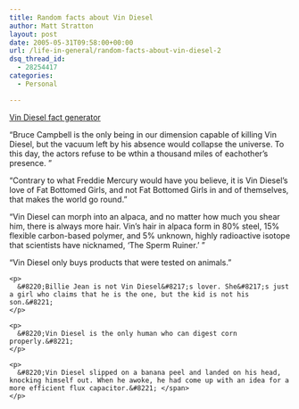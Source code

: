 ```yaml
---
title: Random facts about Vin Diesel
author: Matt Stratton
layout: post
date: 2005-05-31T09:58:00+00:00
url: /life-in-general/random-facts-about-vin-diesel-2
dsq_thread_id:
  - 28254417
categories:
  - Personal

---
```

[Vin Diesel fact generator][1]

 <span class="postbody">&#8220;Bruce Campbell is the only being in our dimension capable of killing Vin Diesel, but the vacuum left by his absence would collapse the universe. To this day, the actors refuse to be wthin a thousand miles of eachother&#8217;s presence. &#8221;</p> 

<p>
  </span><span class="postbody">&#8220;Contrary to what Freddie Mercury would have you believe, it is Vin Diesel&#8217;s love of Fat Bottomed Girls, and not Fat Bottomed Girls in and of themselves, that makes the world go round.&#8221; </span><span class="postbody"></p> 
  
  <p>
    &#8220;Vin Diesel can morph into an alpaca, and no matter how much you shear him, there is always more hair. Vin&#8217;s hair in alpaca form in 80% steel, 15% flexible carbon-based polymer, and 5% unknown, highly radioactive isotope that scientists have nicknamed, &#8216;The Sperm Ruiner.&#8217; &#8221;
  </p>
  
  <p>
    </span><span class="postbody"> &#8220;Vin Diesel only buys products that were tested on animals.&#8221;</p> 
    
    <p>
      &#8220;Billie Jean is not Vin Diesel&#8217;s lover. She&#8217;s just a girl who claims that he is the one, but the kid is not his son.&#8221;
    </p>
    
    <p>
      &#8220;Vin Diesel is the only human who can digest corn properly.&#8221;
    </p>
    
    <p>
      &#8220;Vin Diesel slipped on a banana peel and landed on his head, knocking himself out. When he awoke, he had come up with an idea for a more efficient flux capacitor.&#8221; </span>
    </p>

 [1]: https://www.4q.cc/vin/index.php